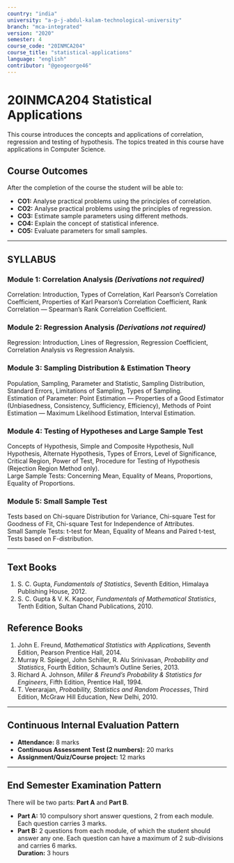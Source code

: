 ```yaml
---
country: "india"
university: "a-p-j-abdul-kalam-technological-university"
branch: "mca-integrated"
version: "2020"
semester: 4
course_code: "20INMCA204"
course_title: "statistical-applications"
language: "english"
contributor: "@geogeorge46"
---
```


# 20INMCA204 Statistical Applications

This course introduces the concepts and applications of correlation, regression and testing of hypothesis. The topics treated in this course have applications in Computer Science.

## Course Outcomes
After the completion of the course the student will be able to:
- **CO1:** Analyse practical problems using the principles of correlation.  
- **CO2:** Analyse practical problems using the principles of regression.  
- **CO3:** Estimate sample parameters using different methods.  
- **CO4:** Explain the concept of statistical inference.  
- **CO5:** Evaluate parameters for small samples.

---

## SYLLABUS

### Module 1: Correlation Analysis *(Derivations not required)*
Correlation: Introduction, Types of Correlation, Karl Pearson’s Correlation Coefficient, Properties of Karl Pearson’s Correlation Coefficient, Rank Correlation — Spearman’s Rank Correlation Coefficient.

### Module 2: Regression Analysis *(Derivations not required)*
Regression: Introduction, Lines of Regression, Regression Coefficient, Correlation Analysis vs Regression Analysis.

### Module 3: Sampling Distribution & Estimation Theory
Population, Sampling, Parameter and Statistic, Sampling Distribution, Standard Errors, Limitations of Sampling, Types of Sampling.  
Estimation of Parameter: Point Estimation — Properties of a Good Estimator (Unbiasedness, Consistency, Sufficiency, Efficiency), Methods of Point Estimation — Maximum Likelihood Estimation, Interval Estimation.

### Module 4: Testing of Hypotheses and Large Sample Test
Concepts of Hypothesis, Simple and Composite Hypothesis, Null Hypothesis, Alternate Hypothesis, Types of Errors, Level of Significance, Critical Region, Power of Test, Procedure for Testing of Hypothesis (Rejection Region Method only).  
Large Sample Tests: Concerning Mean, Equality of Means, Proportions, Equality of Proportions.

### Module 5: Small Sample Test
Tests based on Chi-square Distribution for Variance, Chi-square Test for Goodness of Fit, Chi-square Test for Independence of Attributes.  
Small Sample Tests: t-test for Mean, Equality of Means and Paired t-test, Tests based on F-distribution.

---

## Text Books
1. S. C. Gupta, *Fundamentals of Statistics*, Seventh Edition, Himalaya Publishing House, 2012.  
2. S. C. Gupta & V. K. Kapoor, *Fundamentals of Mathematical Statistics*, Tenth Edition, Sultan Chand Publications, 2010.

## Reference Books
1. John E. Freund, *Mathematical Statistics with Applications*, Seventh Edition, Pearson Prentice Hall, 2014.  
2. Murray R. Spiegel, John Schiller, R. Alu Srinivasan, *Probability and Statistics*, Fourth Edition, Schaum’s Outline Series, 2013.  
3. Richard A. Johnson, *Miller & Freund’s Probability & Statistics for Engineers*, Fifth Edition, Prentice Hall, 1994.  
4. T. Veerarajan, *Probability, Statistics and Random Processes*, Third Edition, McGraw Hill Education, New Delhi, 2010.

---

## Continuous Internal Evaluation Pattern
- **Attendance:** 8 marks  
- **Continuous Assessment Test (2 numbers):** 20 marks  
- **Assignment/Quiz/Course project:** 12 marks  

---

## End Semester Examination Pattern
There will be two parts: **Part A** and **Part B**.  
- **Part A:** 10 compulsory short answer questions, 2 from each module. Each question carries 3 marks.  
- **Part B:** 2 questions from each module, of which the student should answer any one. Each question can have a maximum of 2 sub-divisions and carries 6 marks.  
**Duration:** 3 hours
